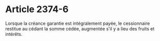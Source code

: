 # Article 2374-6

Lorsque la créance garantie est intégralement payée, le cessionnaire restitue au cédant la somme cédée, augmentée s'il y a lieu des fruits et intérêts.
